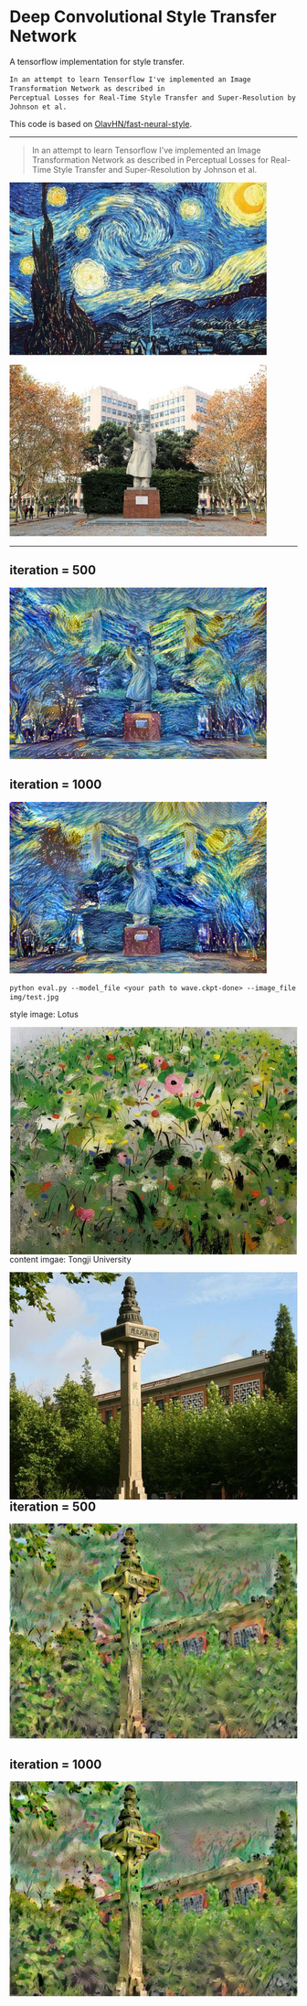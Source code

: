 # Deep Convolutional Style Transfer Network
A tensorflow implementation for style transfer.

    In an attempt to learn Tensorflow I've implemented an Image Transformation Network as described in 
    Perceptual Losses for Real-Time Style Transfer and Super-Resolution by Johnson et al.

This code is based on [OlavHN/fast-neural-style](https://github.com/OlavHN/fast-neural-style).

*****


>   In an attempt to learn Tensorflow I've implemented an Image Transformation Network as described in Perceptual Losses for Real-Time Style Transfer and Super-Resolution by Johnson et al.

![](examples/2-style2.jpg) 

![](examples/012-content.jpg)

---
iteration = 500
---
![](examples/tongji20_iter_500.jpg)

iteration = 1000
---
![](examples/tongji20.jpg)

    python eval.py --model_file <your path to wave.ckpt-done> --image_file img/test.jpg

<p>style image: Lotus</p> 
<img src="examples/5-style.jpg" width = "533" height = "398" alt="5-style" align=left />  
<p> </p> 

<p>content imgae: Tongji University</p> 
<img src="examples/6-content.jpg" width = "530" height = "398" alt="6-content" align=left />  
<p> </p> 

iteration = 500
---
![](examples/tongji07_iter_500.jpg)

iteration = 1000
---
![](examples/tongji07.jpg)
